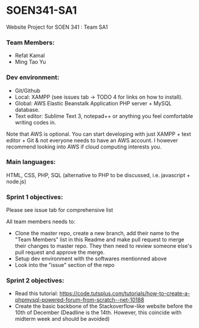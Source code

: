 # SOEN341-SA1
Website Project for SOEN 341 : Team SA1

### Team Members:
- Refat Kamal
- Ming Tao Yu

### Dev environment:
- Git/Github
- Local: XAMPP (see issues tab -> TODO 4 for links on how to install). 
- Global: AWS Elastic Beanstalk Application PHP server + MySQL database. 
- Text editor: Sublime Text 3, notepad++ or anything you feel comfortable writing codes in. 

Note that AWS is optional. You can start developing with just XAMPP + text editor + Git & not everyone needs to have an AWS account. I however recommend looking into AWS if cloud computing interests you. 

### Main languages: 
HTML, CSS, PHP, SQL (alternative to PHP to be discussed, i.e. javascript + node.js) 

### Sprint 1 objectives:

Please see issue tab for comprehensive list

All team members needs to:
- Clone the master repo, create a new branch, add their name to the "Team Members" list in this Readme and make pull request to merge their changes to master repo. They then need to review someone else's pull request and approve the merge. 
- Setup dev environment with the softwares mentionned above
- Look into the "issue" section of the repo 

### Sprint 2 objectives:
- Read this tutorial: https://code.tutsplus.com/tutorials/how-to-create-a-phpmysql-powered-forum-from-scratch--net-10188
- Create the basic backbone of the Stackoverflow-like website before the 10th of December (Deadline is the 14th. However, this coincide with midterm week and should be avoided) 

